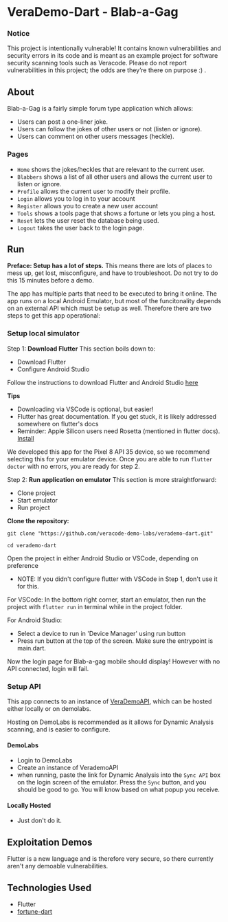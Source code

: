 # VeraDemo-Dart - Blab-a-Gag

### Notice

This project is intentionally vulnerable! It contains known vulnerabilities and security errors in its code and is meant as an example project for software security scanning tools such as Veracode. Please do not report vulnerabilities in this project; the odds are they’re there on purpose :) .

## About
  
Blab-a-Gag is a fairly simple forum type application which allows:

- Users can post a one-liner joke.
- Users can follow the jokes of other users or not (listen or ignore).
- Users can comment on other users messages (heckle).

### Pages

- `Home` shows the jokes/heckles that are relevant to the current user.
- `Blabbers` shows a list of all other users and allows the current user to listen or ignore.
- `Profile` allows the current user to modify their profile.
- `Login` allows you to log in to your account
- `Register` allows you to create a new user account
- `Tools` shows a tools page that shows a fortune or lets you ping a host.
- `Reset` lets the user reset the database being used.
- `Logout` takes the user back to the login page.

## Run
**Preface: Setup has a lot of steps.** This means there are lots of places to mess up, get lost, misconfigure, and have to troubleshoot. Do not try to do this 15 minutes before a demo.

The app has multiple parts that need to be executed to bring it online. The app runs on a local Android Emulator, but most of the funcitonality depends on an external API which must be setup as well. Therefore there are two steps to get this app operational:

### Setup local simulator

Step 1: **Download Flutter**
This section boils down to:
 - Download Flutter
 - Configure Android Studio

Follow the instructions to download Flutter and Android Studio [here](https://docs.flutter.dev/get-started/install)

**Tips**
 - Downloading via VSCode is optional, but easier!
 - Flutter has great documentation. If you get stuck, it is likely addressed somewhere on flutter's docs
 - Reminder: Apple Silicon users need Rosetta (mentioned in flutter docs). [Install](https://support.apple.com/en-us/102527)

We developed this app for the Pixel 8 API 35 device, so we recommend selecting this for your emulator device.
Once you are able to run `flutter doctor` with no errors, you are ready for step 2.

Step 2: **Run application on emulator**
This section is more straightforward:
 - Clone project
 - Start emulator
 - Run project


**Clone the repository:**
    
    git clone "https://github.com/veracode-demo-labs/verademo-dart.git"
    
    cd verademo-dart

Open the project in either Android Studio or VSCode, depending on preference
 - NOTE: If you didn't configure flutter with VSCode in Step 1, don't use it for this.

For VSCode:
In the bottom right corner, start an emulator, then run the project with `flutter run` in terminal while in the project folder.

For Android Studio:
 - Select a device to run in 'Device Manager' using run button
 - Press run button at the top of the screen. Make sure the entrypoint is main.dart.

Now the login page for Blab-a-gag mobile should display! However with no API connected, login will fail.

### Setup API

This app connects to an instance of [VeraDemoAPI](https://github.com/veracode-demo-labs/verademo-javascript-api), which can be hosted either locally or on demolabs.

Hosting on DemoLabs is recommended as it allows for Dynamic Analysis scanning, and is easier to configure.

#### DemoLabs
 - Login to DemoLabs
 - Create an instance of VerademoAPI
 - when running, paste the link for Dynamic Analysis into the `Sync API` box on the login screen of the emulator. Press the `Sync` button, and you should be good to go. You will know based on what popup you receive.

#### Locally Hosted
 - Just don't do it.

## Exploitation Demos

Flutter is a new language and is therefore very secure, so there currently aren't any demoable vulnerabilities.


## Technologies Used

- Flutter
- [fortune-dart](https://github.com/rinukkusu/fortune-dart/blob/master/lib/fortune.dart)

